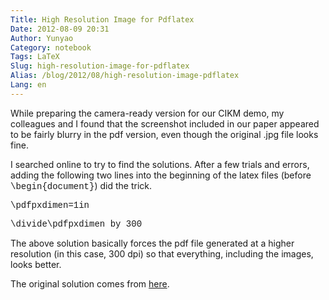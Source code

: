 ```yaml
---
Title: High Resolution Image for Pdflatex
Date: 2012-08-09 20:31
Author: Yunyao
Category: notebook
Tags: LaTeX
Slug: high-resolution-image-for-pdflatex
Alias: /blog/2012/08/high-resolution-image-pdflatex
Lang: en
---
```


While preparing the camera-ready version for our CIKM demo, my colleagues and I found that the screenshot included in our paper appeared to be fairly blurry in the pdf version, even though the original .jpg file looks fine.

I searched online to try to find the solutions. After a few trials and errors, adding the following two lines into the beginning of the latex files (before <span style="font-family: courier new,courier;">\\begin{document}</span>) did the trick.

<span style="font-family: courier new,courier;">\\pdfpxdimen=1in</span>

<span style="font-family: courier new,courier;">\\divide\\pdfpxdimen by 300</span>

The above solution basically forces the pdf file generated at a higher resolution (in this case, 300 dpi) so that everything, including the images, looks better.

The original solution comes from [here](https://stackoverflow.com/questions/5041492/latex-how-to-set-the-pdf-dpi-when-using-images).
